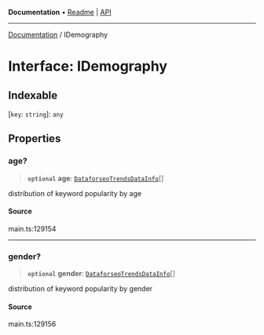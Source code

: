 **Documentation** • [Readme](../README.md) \| [API](../globals.md)

***

[Documentation](../README.md) / IDemography

# Interface: IDemography

## Indexable

 \[`key`: `string`\]: `any`

## Properties

### age?

> **`optional`** **age**: [`DataforseoTrendsDataInfo`](../classes/DataforseoTrendsDataInfo.md)[]

distribution of keyword popularity by age

#### Source

main.ts:129154

***

### gender?

> **`optional`** **gender**: [`DataforseoTrendsDataInfo`](../classes/DataforseoTrendsDataInfo.md)[]

distribution of keyword popularity by gender

#### Source

main.ts:129156
